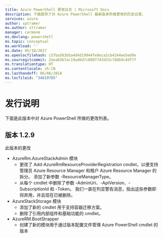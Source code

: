 ```yaml
---
title: Azure PowerShell 更改日志 | Microsoft Docs
description: 下面提供了对 Azure PowerShell 最新版本所做更改的历史记录。
services: azure
author: sptramer
ms.author: sttramer
manager: carmonm
ms.devlang: powershell
ms.topic: conceptual
ms.workload: ''
ms.date: 05/18/2017
ms.openlocfilehash: c57ba563b5a4d4d19944fe8eca2cb4244ee5ed9e
ms.sourcegitcommit: 2eea03b7ac19ad6d7c8097743d33c7ddb9c4df77
ms.translationtype: HT
ms.contentlocale: zh-CN
ms.lasthandoff: 06/06/2018
ms.locfileid: "34819705"
---
```

# <a name="release-notes"></a>发行说明

下面是此版本中对 Azure PowerShell 所做的更改列表。

## <a name="version-129"></a>版本 1.2.9

此版本的更改

* AzureRm.AzureStackAdmin 模块
    + 更改了 Add-AzureRmResourceProviderRegistration cmdlet，以便支持管理员 Azure Resource Manager 和租户 Azure Resource Manager 的拆分。 添加了新参数 -ResourceManagerType。
    + 从每个 cmdlet 中删除了参数 -AdminUri、-ApiVersion、-SubscriptionId 和 -Token。 我们一直在列显警告消息，指出这些参数即将弃用，并且现在已被删除。
* AzureStackStorage 模块
    + 添加了新的 cmdlet 用于支持容器迁移方案。
    + 删除了引用内部组件和基础功能的 cmdlet。
* AzureRM.BootStrapper
    + 创建了新的模块用于通过版本配置文件管理 Azure PowerShell cmdlet 的版本